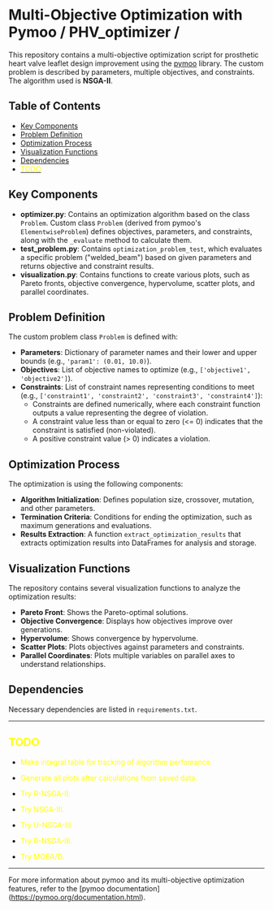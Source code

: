 # Multi-Objective Optimization with Pymoo / PHV_optimizer /

This repository contains a multi-objective optimization script for prosthetic heart valve leaflet design improvement
using the [pymoo](https://pymoo.org) library. The custom problem is described by parameters, multiple objectives, and
constraints. The algorithm used is **NSGA-II**.

## Table of Contents

* [Key Components](#key-components)
* [Problem Definition](#problem-definition)
* [Optimization Process](#optimization-process)
* [Visualization Functions](#visualization-functions)
* [Dependencies](#dependencies)
* [<font color="yellow">TODO</font>](#TODO)

## Key Components

- **optimizer.py**: Contains an optimization algorithm based on the class `Problem`. Custom class `Problem`  (derived
  from pymoo's `ElementwiseProblem`) defines objectives, parameters, and constraints, along with the `_evaluate` method
  to calculate them.
- **test_problem.py**: Contains `optimization_problem_test`, which evaluates a specific problem ("welded_beam")
  based on given parameters and returns objective and constraint results.
- **visualization.py**: Contains functions to create various plots, such as Pareto fronts, objective convergence,
  hypervolume, scatter plots, and parallel coordinates.

## Problem Definition

The custom problem class `Problem` is defined with:

- **Parameters**: Dictionary of parameter names and their lower and upper bounds (e.g., `'param1': (0.01, 10.0)`).
- **Objectives**: List of objective names to optimize (e.g., `['objective1', 'objective2']`).
- **Constraints**: List of constraint names representing conditions to meet
  (e.g., `['constraint1', 'constraint2', 'constraint3', 'constraint4']`):
    - Constraints are defined numerically, where each constraint function outputs a value representing the degree of
      violation.
    - A constraint value less than or equal to zero (<= 0) indicates that the constraint is satisfied (non-violated).
    - A positive constraint value (> 0) indicates a violation.

## Optimization Process

The optimization is using the following components:

- **Algorithm Initialization**: Defines population size, crossover, mutation, and other parameters.
- **Termination Criteria**: Conditions for ending the optimization, such as maximum generations and evaluations.
- **Results Extraction**: A function `extract_optimization_results` that extracts optimization results into DataFrames
  for analysis and storage.

## Visualization Functions

The repository contains several visualization functions to analyze the optimization results:

- **Pareto Front**: Shows the Pareto-optimal solutions.
- **Objective Convergence**: Displays how objectives improve over generations.
- **Hypervolume**: Shows convergence by hypervolume.
- **Scatter Plots**: Plots objectives against parameters and constraints.
- **Parallel Coordinates**: Plots multiple variables on parallel axes to understand relationships.

## Dependencies

Necessary dependencies are listed in `requirements.txt`.

---

## <font color="yellow">TODO</font>

- <font color="yellow">Make integral table for tracking of algorithm perfomance.</font>

- <font color="yellow">Generate all plots after calculations from saved data.</font>
- <font color="yellow">Try R-NSGA-II.</font>
- <font color="yellow">Try NSGA-III.</font>
- <font color="yellow">Try U-NSGA-III.</font>
- <font color="yellow">Try R-NSGA-III.</font>
- <font color="yellow">Try MOEA/D.</font>

---

For more information about pymoo and its multi-objective optimization features, refer to the [pymoo documentation]
(https://pymoo.org/documentation.html).

